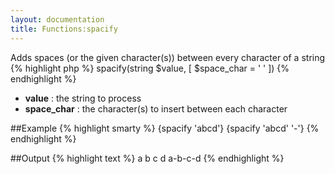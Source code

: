 ```yaml
---
layout: documentation
title: Functions:spacify
---
```


Adds spaces (or the given character(s)) between every character of a string
{% highlight php %}
spacify(string $value, [ $space_char = ' ' ])
{% endhighlight %}

* **value** : the string to process
* **space_char** : the character(s) to insert between each character

##Example
{% highlight smarty %}
{spacify 'abcd'}
{spacify 'abcd' '-'}
{% endhighlight %}

##Output
{% highlight text %}
a b c d
a-b-c-d
{% endhighlight %}